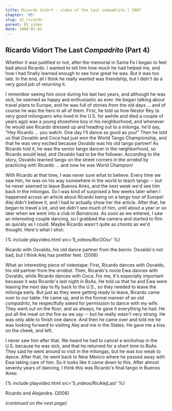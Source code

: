 ```yaml
---
title: Ricardo Vidort - video of the last compadrito | 2007
chapter: '05'
slug: 32_ricardo
parent: 01_video
date: 2006-01-01
---
```


## Ricardo Vidort **The Last _Compadrito_ (Part 4)**

Whether it was justified or not, after the memorial in Santa Fe I began to feel bad about Ricardo. I wanted to tell him how much he had helped me, and how I had finally learned enough to see how great he was. But it was too late. In the end, all I think he really wanted was friendship, but I didn't do a very good job of returning it.

I remember seeing him once during his last two years, and although he was sick, he seemed as happy and enthusiastic as ever.
He began talking about travel plans to Europe, and he was full of stories from the old days ... and of course he was the hero in all of them.
First, he told us how Nestor Rey (a very good milonguero who lived in the U.S. for awhile and died a couple of years ago) was a young shoeshine boy in his neighborhood, and whenever he would see Ricardo dressed up and heading out to a milonga, he'd say, "Hey Ricardo ... you watch. One day I'll dance as good as you!"
Then he told us that Osvaldo and Coca had just won the World Tango Championship, and that he was very excited because Osvaldo was his old tango partner!
As Ricardo told it, he was the senior tango dancer in the neighborhood, so Ricardo would lead, and Osvaldo had to be the follower.
According to the story, Osvaldo learned tango on the street corners in the _arrabal_ by practicing with Ricardo ... and now he was World Champion!

With Ricardo at that time, I was never sure what to believe. Every time we saw him, he was on his way somewhere in the world to teach tango -- but he never seemed to leave Buenos Aires, and the next week we'd see him back in the milongas. So I was kind of surprised a few weeks later when I happened across an article about Ricardo being on a tango tour of Europe! Alej didn't believe it, and I had to actually show her the article. After that, he began to travel a lot, and we didn't see much of him, until about a year or so later when we went into a club in _Barrancas._ As soon as we entered, I saw an interesting couple dancing, so I grabbed the camera and started to film as quickly as I could. Maybe Ricardo wasn't quite as _chanta_ as we'd thought. Here's what I shot:

{% include playvideo.html
src='5_videos/RicOOsv' %}

Ricardo with Osvaldo, his old dance partner from the _barrio_.
Osvaldo's not bad, but I think Alej has prettier feet. (2006)

What an interesting piece of videotape: First, Ricardo dances with Osvaldo, his old partner from the _arrabal_. Then, Ricardo's _novia_ Ewa dances with Osvaldo, while Ricardo dances with Coca. For me, it's especially important because it was Ricardo's last night in BsAs. He told us that he and Ewa were leaving the next day to fly back to the U.S., so they needed to leave the milonga early. But just as they were getting ready to leave, Ricardo came over to our table. He came up, and in the formal manner of an old _compadrito_, he respectfully asked for permission to dance with my wife. They went out on the floor, and as always, he gave it everything he had. He put all the meat on the fire as we say -- but he really wasn't very strong. He was only able to finish one dance. And then he came over and told me he was looking forward to visiting Alej and me in the States. He gave me a kiss on the cheek, and left.

I never saw him after that. We heard he had to cancel a workshop in the U.S. because he was sick, and that he returned for a short time to BsAs. They said he went around to visit in the milongas, but he was too weak to dance. After that, he went back to New Mexico where he passed away with Ewa taking care of him. So it looks like it came down to this. After almost seventy years of dancing, I think this was Ricardo's final tango in Buenos Aires:

{% include playvideo.html
src='5_videos/RicAlejLast' %}

Ricardo and Alejandra. (2006)

_(continued on the next page)_
